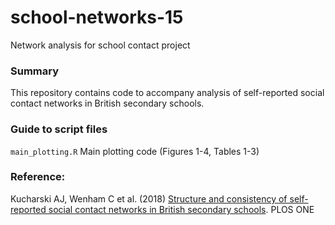 # school-networks-15
Network analysis for school contact project

### Summary

This repository contains code to accompany analysis of self-reported social contact networks in British secondary schools.


### Guide to script files

`main_plotting.R` Main plotting code (Figures 1-4, Tables 1-3)

### Reference:

Kucharski AJ, Wenham C et al. (2018) [Structure and consistency of self-reported social contact networks in British secondary schools](https://journals.plos.org/plosone/article?id=10.1371/journal.pone.0200090). PLOS ONE
